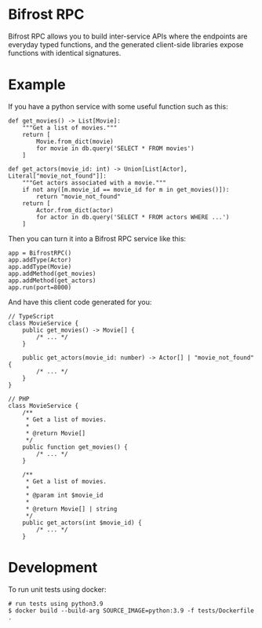 # Bifrost RPC

Bifrost RPC allows you to build inter-service APIs where the endpoints are everyday typed
functions, and the generated client-side libraries expose functions with identical signatures.

# Example

If you have a python service with some useful function such as this:

    def get_movies() -> List[Movie]:
        """Get a list of movies."""
        return [
            Movie.from_dict(movie)
            for movie in db.query('SELECT * FROM movies')
        ]

    def get_actors(movie_id: int) -> Union[List[Actor], Literal["movie_not_found"]]:
        """Get actors associated with a movie."""
        if not any([m.movie_id == movie_id for m in get_movies()]):
            return "movie_not_found"
        return [
            Actor.from_dict(actor)
            for actor in db.query('SELECT * FROM actors WHERE ...')
        ]

Then you can turn it into a Bifrost RPC service like this:

    app = BifrostRPC()
    app.addType(Actor)
    app.addType(Movie)
    app.addMethod(get_movies)
    app.addMethod(get_actors)
    app.run(port=8000)

And have this client code generated for you:

    // TypeScript
    class MovieService {
        public get_movies() -> Movie[] {
            /* ... */
        }

        public get_actors(movie_id: number) -> Actor[] | "movie_not_found" {
            /* ... */
        }
    }

    // PHP
    class MovieService {
        /**
         * Get a list of movies.
         *
         * @return Movie[]
         */
        public function get_movies() {
            /* ... */
        }

        /**
         * Get a list of movies.
         *
         * @param int $movie_id
         *
         * @return Movie[] | string
         */
        public get_actors(int $movie_id) {
            /* ... */
        }


# Development

To run unit tests using docker:

    # run tests using python3.9
    $ docker build --build-arg SOURCE_IMAGE=python:3.9 -f tests/Dockerfile .
